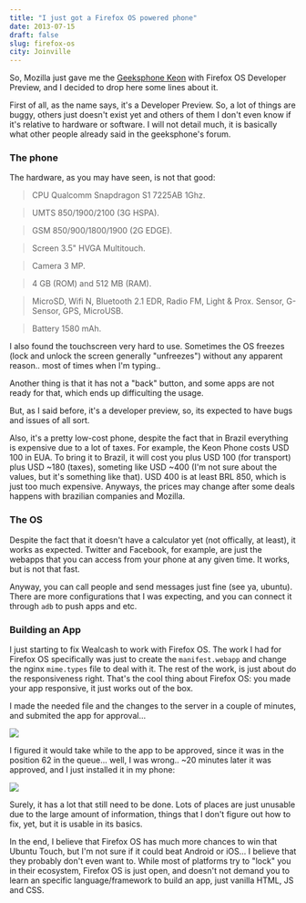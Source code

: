 ```yaml
---
title: "I just got a Firefox OS powered phone"
date: 2013-07-15
draft: false
slug: firefox-os
city: Joinville
---
```


So, Mozilla just gave me the [Geeksphone Keon](http://www.geeksphone.com/) with Firefox OS Developer Preview, and I decided to drop here some lines about it.

First of all, as the name says, it's a Developer Preview. So, a lot of things are buggy, others just doesn't exist yet and others of them I don't even know if it's relative to hardware or software. I will not detail much, it is basically what other people already said in the geeksphone's forum.

### The phone

The hardware, as you may have seen, is not that good:

> CPU Qualcomm Snapdragon S1 7225AB 1Ghz.

> UMTS 850/1900/2100 (3G HSPA).

> GSM 850/900/1800/1900 (2G EDGE).

> Screen 3.5" HVGA Multitouch.

> Camera 3 MP.

> 4 GB (ROM) and 512 MB (RAM).

> MicroSD, Wifi N, Bluetooth 2.1 EDR, Radio FM, Light & Prox. Sensor, G-Sensor, GPS, MicroUSB.

> Battery 1580 mAh.

I also found the touchscreen very hard to use. Sometimes the OS freezes (lock and unlock the screen generally "unfreezes") without any apparent reason.. most of times when I'm typing..

Another thing is that it has not a "back" button, and some apps are not ready for that, which ends up difficulting the usage.

But, as I said before, it's a developer preview, so, its expected to have bugs and issues of all sort.

Also, it's a pretty low-cost phone, despite the fact that in Brazil everything is expensive due to a lot of taxes. For example, the Keon Phone costs USD 100 in EUA. To bring it to Brazil, it will cost you plus USD 100 (for transport) plus USD ~180 (taxes), someting like USD ~400 (I'm not sure about the values, but it's something like that). USD 400 is at least BRL 850, which is just too much expensive. Anyways, the prices may change after some deals happens with brazilian companies and Mozilla.

### The OS

Despite the fact that it doesn't have a calculator yet (not offically, at least), it works as expected. Twitter and Facebook, for example, are just the webapps that you can access from your phone at any given time. It works, but is not that fast.

Anyway, you can call people and send messages just fine (see ya, ubuntu). There are more configurations that I was expecting, and you can connect it through `adb` to push apps and etc.

### Building an App

I just starting to fix Wealcash to work with Firefox OS. The work I had for Firefox OS specifically was just to create the `manifest.webapp` and change the nginx `mime.types` file to deal with it. The rest of the work, is just about do the responsiveness right. That's the cool thing about Firefox OS: you made your app responsive, it just works out of the box.

I made the needed file and the changes to the server in a couple of minutes, and submited the app for approval...

![](/public/images/firefox-os/583f588c-0ba9-4593-8296-a1e7a6bc7296.png)

I figured it would take while to the app to be approved, since it was in the position 62 in the queue... well, I was wrong.. ~20 minutes later it was approved, and I just installed it in my phone:

![](/public/images/firefox-os/90517a5b-e7d2-4e1d-8e4c-93e480d44991.png)

Surely, it has a lot that still need to be done. Lots of places are just unusable due to the large amount of information, things that I don't figure out how to fix, yet, but it is usable in its basics.

In the end, I believe that Firefox OS has much more chances to win that Ubuntu Touch, but I'm not sure if it could beat Android or iOS... I believe that they probably don't even want to. While most of platforms try to "lock" you in their ecosystem, Firefox OS is just open, and doesn't not demand you to learn an specific language/framework to build an app, just vanilla HTML, JS and CSS.
